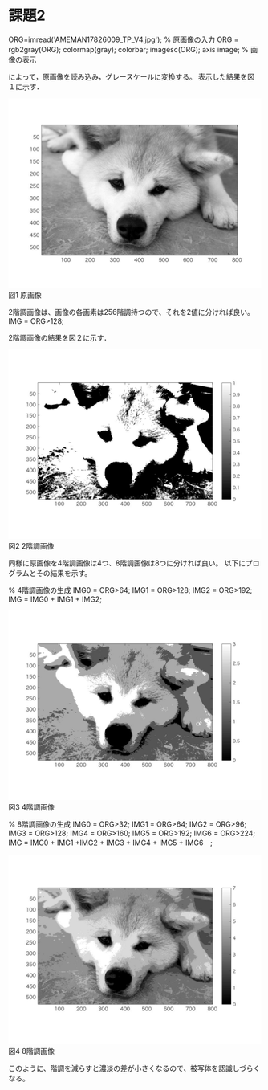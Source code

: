 # 課題2


ORG=imread('AMEMAN17826009_TP_V4.jpg'); % 原画像の入力
ORG = rgb2gray(ORG); colormap(gray); colorbar;
imagesc(ORG); axis image; % 画像の表示

によって，原画像を読み込み，グレースケールに変換する。
表示した結果を図１に示す．

![原画像](https://github.com/betashort/lecture_image_processing/blob/master/kadai2_image/kadai2_0.jpg)  
図1 原画像

2階調画像は、画像の各画素は256階調持つので、それを2値に分ければ良い。
IMG = ORG>128;

2階調画像の結果を図２に示す．

![原画像](https://github.com/betashort/lecture_image_processing/blob/master/kadai2_image/kadai2_1.jpg)  
図2 2階調画像

同様に原画像を4階調画像は4つ、8階調画像は8つに分ければ良い。
以下にプログラムとその結果を示す。

% 4階調画像の生成
IMG0 = ORG>64;
IMG1 = ORG>128;
IMG2 = ORG>192;
IMG = IMG0 + IMG1 + IMG2;

![原画像](https://github.com/betashort/lecture_image_processing/blob/master/kadai2_image/kadai2_2.jpg)  
図3 4階調画像


% 8階調画像の生成
IMG0 = ORG>32;
IMG1 = ORG>64;
IMG2 = ORG>96;
IMG3 = ORG>128;
IMG4 = ORG>160;
IMG5 = ORG>192;
IMG6 = ORG>224;
IMG = IMG0 + IMG1 +IMG2 + IMG3 + IMG4 + IMG5 + IMG6　;

![原画像](https://github.com/betashort/lecture_image_processing/blob/master/kadai2_image/kadai2_3.jpg)  
図4 8階調画像


このように、階調を減らすと濃淡の差が小さくなるので、被写体を認識しづらくなる。

